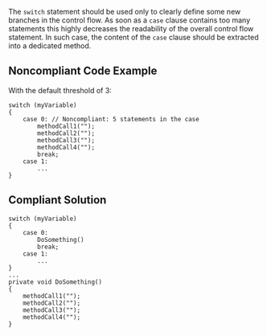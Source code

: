 The `switch` statement should be used only to clearly define some new branches in the control flow. As soon as a `case` clause contains too many statements this highly decreases the readability of the overall control flow statement. In such case, the content of the `case` clause should be extracted into a dedicated method.
 
## Noncompliant Code Example
 
With the default threshold of 3:

    switch (myVariable)
    {
        case 0: // Noncompliant: 5 statements in the case
            methodCall1("");
            methodCall2("");
            methodCall3("");
            methodCall4("");
            break;
        case 1:
            ...
    }

## Compliant Solution

    switch (myVariable)
    {
        case 0:
            DoSomething()
            break;
        case 1:
            ...
    }
    ...
    private void DoSomething()
    {
        methodCall1("");
        methodCall2("");
        methodCall3("");
        methodCall4("");
    }